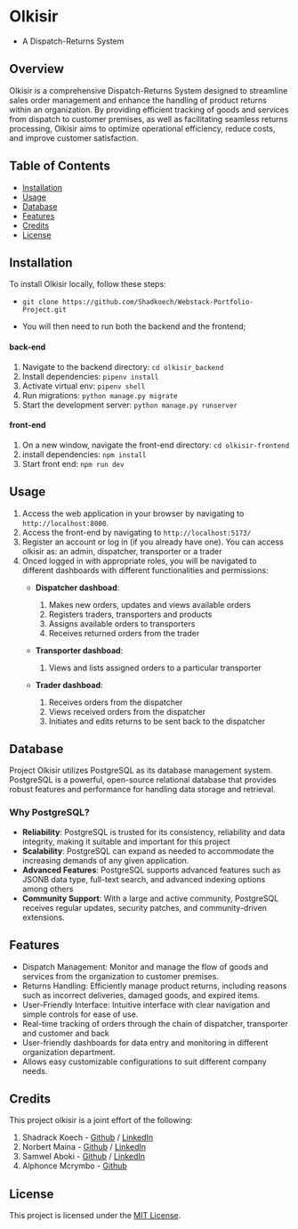 # Olkisir
- A Dispatch-Returns System

## Overview
Olkisir is a comprehensive Dispatch-Returns System designed to streamline sales order management and enhance the handling of product returns within an organization. By providing efficient tracking of goods and services from dispatch to customer premises, as well as facilitating seamless returns processing, Olkisir aims to optimize operational efficiency, reduce costs, and improve customer satisfaction.


## Table of Contents
- [Installation](#installation)
- [Usage](#usage)
- [Database](#database)
- [Features](#features)
- [Credits](#credits)
- [License](#license)

## Installation
To install Olkisir locally, follow these steps:
* `git clone https://github.com/Shadkoech/Webstack-Portfolio-Project.git`
- You will then need to run both the backend and the frontend;

#### back-end
1. Navigate to the backend directory: `cd olkisir_backend`
2. Install dependencies: `pipenv install`
3. Activate virtual env: `pipenv shell`
4. Run migrations: `python manage.py migrate`
5. Start the development server: `python manage.py runserver`

#### front-end
1. On a new window, navigate the front-end directory: `cd olkisir-frontend`
2. install dependencies: `npm install`
3. Start front end: `npm run dev`

## Usage
1. Access the web application in your browser by navigating to `http://localhost:8000`. 
2. Access the front-end by navigating to `http://localhost:5173/`
3. Register an account or log in (if you already have one). You can access olkisir as: an admin, dispatcher, transporter or a trader 
4. Onced logged in with appropriate roles, you will be navigated to different dashboards with different functionalities and permissions:
   - **Dispatcher dashboad**: 
      1. Makes new orders, updates and views available orders
      2. Registers traders, transporters and products
      3. Assigns available orders to transporters 
      4. Receives returned orders from the trader

   - **Transporter dashboad**: 
      1. Views and lists assigned orders to a particular transporter

   - **Trader dashboad**: 
      1. Receives orders from the dispatcher
      2. Views received orders from the dispatcher
      3. Initiates and edits returns to be sent back to the dispatcher


## Database
Project Olkisir utilizes PostgreSQL as its database management system. PostgreSQL is a powerful, open-source relational database that provides robust features and performance for handling data storage and retrieval.

### Why PostgreSQL?
- **Reliability**: PostgreSQL is trusted for its consistency, reliability and data integrity, making it suitable and important for this project
- **Scalability**: PostgreSQL can expand as needed to accommodate the increasing demands of any given application. 
- **Advanced Features**: PostgreSQL supports advanced features such as JSONB data type, full-text search, and advanced indexing options among others
- **Community Support**: With a large and active community, PostgreSQL receives regular updates, security patches, and community-driven extensions.


## Features
- Dispatch Management: Monitor and manage the flow of goods and services from the organization to customer premises.
- Returns Handling: Efficiently manage product returns, including reasons such as incorrect deliveries, damaged goods, and expired items.
- User-Friendly Interface: Intuitive interface with clear navigation and simple controls for ease of use.
- Real-time tracking of orders through the chain of dispatcher, transporter and customer and back
- User-friendly dashboards for data entry and monitoring in different organization department.
- Allows easy customizable configurations to suit different company needs.


## Credits
This project olkisir is a joint effort of the following:
1. Shadrack Koech - [Github](https://github.com/Shadkoech) / [LinkedIn](https://www.linkedin.com/in/koechshadrack/)
2. Norbert Maina - [Github](https://github.com/mainanorbert) / [LinkedIn](https://www.linkedin.com/in/norbert-osiemo-0256a4144/)
3. Samwel Aboki - [Github](https://github.com/Abokiey) / [LinkedIn](https://www.linkedin.com/in/samwel-aboki/)
4. Alphonce Mcrymbo - [Github](https://github.com/Mcrymbo)


## License
This project is licensed under the [MIT License](LICENSE).
